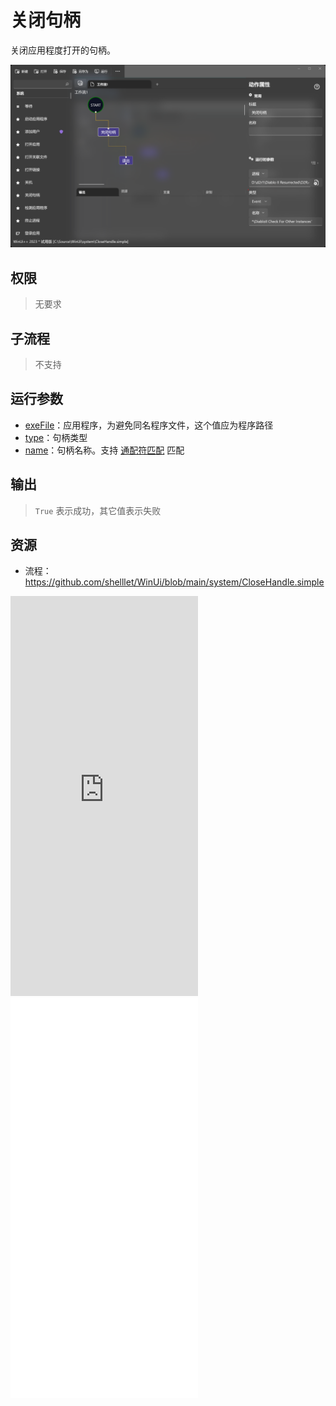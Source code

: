 # 关闭句柄 
关闭应用程度打开的句柄。

![CloseHandle](./images/10.png ':size=90%')

## 权限
> 无要求

## 子流程

> 不支持


## 运行参数

* [exeFile](./types/Path.md)：应用程序，为避免同名程序文件，这个值应为程序路径
* [type](./enums/HandleType.md)：句柄类型
* [name](./types/String.md)：句柄名称。支持 [通配符匹配](./introduction/workflow/wildcard.md) 匹配

## 输出

>  `True` 表示成功，其它值表示失败


## 资源

* 流程：https://github.com/shelllet/WinUi/blob/main/system/CloseHandle.simple

<iframe type="text/html" height="640px" src="https://www.youtube.com/embed/Kj_zEqtAozU" frameborder="0"></iframe>

<iframe src="//player.bilibili.com/player.html?bvid=BV1w14y1o7Zx&page=1&autoplay=0" height='640px' scrolling="no" frameborder="no" framespacing="0" allowfullscreen="true"></iframe>
